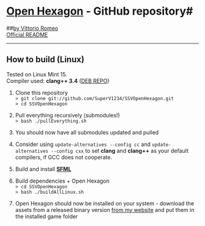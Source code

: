 # [Open Hexagon](http://www.facebook.com/OpenHexagon) - GitHub repository# 
##[by Vittorio Romeo](http://vittorioromeo.info) </br>
[Official README](http://vittorioromeo.info/Downloads/OpenHexagon/README.html)

----------

## How to build (Linux)

Tested on Linux Mint 15. </br>
Compiler used: **clang++ 3.4** ([DEB REPO](http://llvm.org/apt/))

1. Clone this repository </br>
`> git clone git://github.com/SuperV1234/SSVOpenHexagon.git` </br>
`> cd SSVOpenHexagon`

2. Pull everything recursively (submodules!) </br>
`> bash ./pullEverything.sh`

3. You should now have all submodules updated and pulled
4. Consider using `update-alternatives --config cc` and `update-alternatives --config cxx` to set **clang** and **clang++** as your default compilers, if GCC does not cooperate.

5. Build and install [**SFML**](http://sfmlcoder.wordpress.com/2011/08/16/building-sfml-2-0-with-make-for-gcc/ "**SFML**")

6. Build dependencies + Open Hexagon </br>
`> cd SSVOpenHexagon` </br>
`> bash ./buildAllLinux.sh`

7. Open Hexagon should now be installed on your system - download the assets from a released binary version [from my website](http://vittorioromeo.info) and put them in the installed game folder